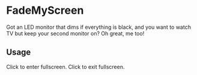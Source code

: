 # FadeMyScreen
Got an LED monitor that dims if everything is black, and you want to watch TV but keep your second monitor on? Oh great, me too!

## Usage
Click to enter fullscreen.
Click to exit fullscreen.
